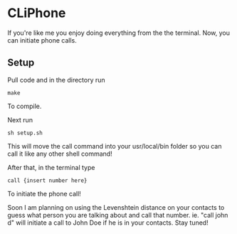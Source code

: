 # CLiPhone
If you're like me you enjoy doing everything from the the terminal. 
Now, you can initiate phone calls. 


## Setup
Pull code and in the directory run
```
make
```
To compile.


Next run 
```
sh setup.sh
```
This will move the call command into your usr/local/bin folder so you can call it like any other shell command!


After that, in the terminal type 
```
call {insert number here}
```
To initiate the phone call!

Soon I am planning on using the Levenshtein distance on your contacts to guess what person you are talking about and call that number. ie. "call john d" will initiate a call to John Doe if he is in your contacts. Stay tuned!
